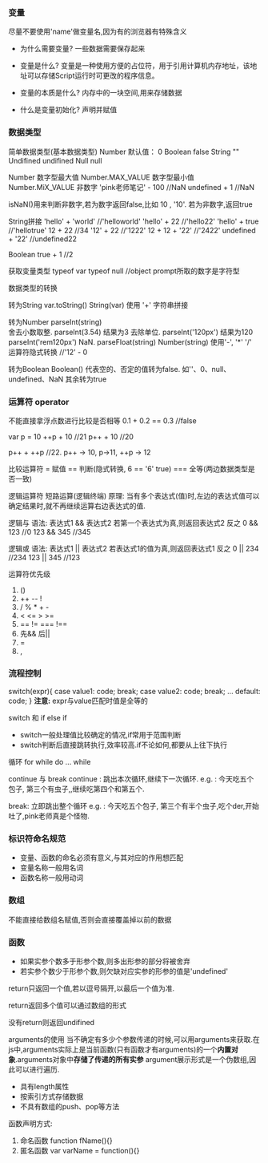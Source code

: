 ### 变量

尽量不要使用'name'做变量名,因为有的浏览器有特殊含义

- 为什么需要变量?
  一些数据需要保存起来

- 变量是什么? 
  变量是一种使用方便的占位符，用于引用计算机内存地址，该地址可以存储Script运行时可更改的程序信息。 

- 变量的本质是什么?
  内存中的一块空间,用来存储数据

- 什么是变量初始化?
  声明并赋值


### 数据类型
简单数据类型(基本数据类型)
Number      默认值： 0
Boolean             false
String              ""
Undifined           undifined
Null                null


Number
数字型最大值 Number.MAX_VALUE
数字型最小值 Number.MiX_VALUE
非数字  'pink老师笔记' - 100  //NaN
undefined + 1              //NaN


isNaN()用来判断非数字,若为数字返回false,比如 10 , '10'. 若为非数字,返回true


String拼接
'hello' + 'world'  //'helloworld'
'hello' + 22      //'hello22'
'hello' + true    //'hellotrue'
12 + 22           //34
'12' + 22         //'1222'
12 + 12 + '22'    //'2422'
undefined + '22'  //undefined22

Boolean
true + 1          //2


获取变量类型 typeof var
typeof null     //object
prompt所取的数字是字符型 


数据类型的转换

转为String
var.toString()
String(var)
使用 '+' 字符串拼接

转为Number
parseInt(string)        
舍去小数取整. parseInt(3.54) 结果为3
去除单位.    parseInt('120px')   结果为120
parseInt('rem120px')    NaN.
parseFloat(string)
Number(string)
使用'-', '*' '/' 运算符隐式转换   //'12' - 0


转为Boolean
Boolean()
代表空的、否定的值转为false. 如''、0、null、undefined、NaN
其余转为true


### 运算符 operator
不能直接拿浮点数进行比较是否相等
0.1 + 0.2 == 0.3    //false

var p = 10
++p + 10        //21
p++ + 10        //20

p++ + ++p       //22.   p++ -> 10, p->11, ++p -> 12

比较运算符
=       赋值
==      判断(隐式转换, 6 == '6' true)
===     全等(两边数据类型是否一致)


逻辑运算符
短路运算(逻辑终端)
原理: 当有多个表达式(值)时,左边的表达式值可以确定结果时,就不再继续运算右边表达式的值.

逻辑与
语法:  表达式1 && 表达式2 
若第一个表达式为真,则返回表达式2
反之
0 && 123      //0
123 && 345      //345

逻辑或
语法: 表达式1 || 表达式2
若表达式1的值为真,则返回表达式1
反之
0 || 234      //234
123 || 345      //123

运算符优先级
1. ()
2. ++ -- !
3. / % *  + -
4. < <= > >= 
5. == != === !==
6. 先&& 后||
7. =
8. ,


### 流程控制
switch(expr){
  case value1:
    code;
    break;
  case value2:
    code;
    break;
  ...
  default:
    code;
}
**注意:** expr与value匹配时值是全等的

switch 和 if else if
- switch一般处理值比较确定的情况,if常用于范围判断
- switch判断后直接跳转执行,效率较高.if不论如何,都要从上往下执行

循环
for
while
do ... while

continue 与 break
continue : 跳出本次循环,继续下一次循环.
e.g. : 今天吃五个包子, 第三个有虫子,,继续吃第四个和第五个.

break: 立即跳出整个循环
e.g. : 今天吃五个包子, 第三个有半个虫子,吃个der,开始吐了,pink老师真是个怪物.

### 标识符命名规范
- 变量、函数的命名必须有意义,与其对应的作用想匹配
- 变量名称一般用名词
- 函数名称一般用动词


### 数组
不能直接给数组名赋值,否则会直接覆盖掉以前的数据

### 函数
- 如果实参个数多于形参个数,则多出形参的部分将被舍弃
- 若实参个数少于形参个数,则欠缺对应实参的形参的值是'undefined'

return只返回一个值,若以逗号隔开,以最后一个值为准.

return返回多个值可以通过数组的形式

没有return则返回undifined 


arguments的使用
当不确定有多少个参数传递的时候,可以用arguments来获取.在js中,arguments实际上是当前函数(只有函数才有arguments)的一个**内置对象**.arguments对象中**存储了传递的所有实参**
argument展示形式是一个伪数组,因此可以进行遍历.
- 具有length属性
- 按索引方式存储数据
- 不具有数组的push、pop等方法


函数声明方式:
1. 命名函数
  function fName(){}
2. 匿名函数
  var varName = function(){}